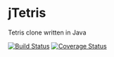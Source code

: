 # jTetris
Tetris clone written in Java

[![Build Status](https://travis-ci.org/ngeor/jTetris.svg?branch=master)](https://travis-ci.org/ngeor/jTetris)
[![Coverage Status](https://coveralls.io/repos/github/ngeor/jTetris/badge.svg?branch=master)](https://coveralls.io/github/ngeor/jTetris?branch=master)